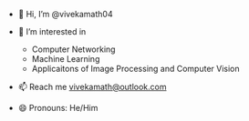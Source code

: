- 👋 Hi, I’m @vivekamath04
- 👀 I’m interested in
  - Computer Networking
  - Machine Learning
  - Applicaitons of Image Processing and Computer Vision
    
- 📫 Reach me vivekamath@outlook.com  
- 😄 Pronouns: He/Him  

<!---
vivekamath04/vivekamath04 is a ✨ special ✨ repository because its `README.md` (this file) appears on your GitHub profile.
You can click the Preview link to take a look at your changes.
--->
